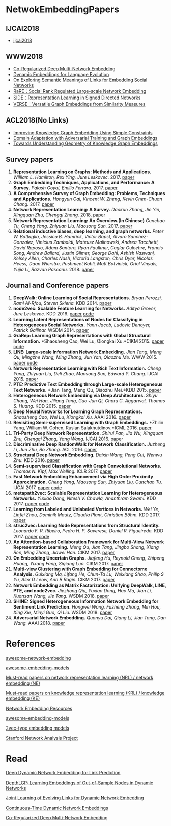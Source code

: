 # NetwokEmbeddingPapers


## IJCAI2018

* [ijcai2018](https://dblp.org/db/conf/ijcai/ijcai2018.html)

## WWW2018
* [Co-Regularized Deep Multi-Network Embedding](https://dl.acm.org/citation.cfm?id=3186113)
* [Dynamic Embeddings for Language Evolution](http://www.cs.columbia.edu/~blei/papers/RudolphBlei2018.pdf)
* [On Exploring Semantic Meanings of Links for Embedding Social Networks](http://www2.comp.polyu.edu.hk/~cslcxu/papers/IIRL.pdf)
* [RaRE：Social Rank Regulated Large-scale Network Embedding](http://yupenggu.me/papers/WWW18_RaRE.pdf)
* [SIDE：Representation Learning in Signed Directed Networks](https://datalab.snu.ac.kr/~ukang/papers/sideWWW2018.pdf)
* [VERSE：Versatile Graph Embeddings from Similarity Measures](https://arxiv.org/pdf/1803.04742.pdf) 



## ACL2018(No Links)

* [Improving Knowledge Graph Embedding Using Simple Constraints]()
* [Domain Adaptation with Adversarial Training and Graph Embeddings]()
* [Towards Understanding Geometry of Knowledge Graph Embeddings]()







## Survey papers

1. **Representation Learning on Graphs: Methods and Applications.** *William L. Hamilton, Rex Ying, Jure Leskovec.* 2017. [paper](https://arxiv.org/pdf/1709.05584.pdf)
2. **Graph Embedding Techniques, Applications, and Performance: A Survey.** *Palash Goyal, Emilio Ferrara.* 2017. [paper](https://arxiv.org/pdf/1705.02801.pdf)
3. **A Comprehensive Survey of Graph Embedding: Problems, Techniques and Applications.** *Hongyun Cai, Vincent W. Zheng, Kevin Chen-Chuan Chang.* 2017. [paper](https://arxiv.org/pdf/1709.07604.pdf)
4. **Network Representation Learning: A Survey.** *Daokun Zhang, Jie Yin, Xingquan Zhu, Chengqi Zhang.* 2018. [paper](https://arxiv.org/pdf/1801.05852.pdf)
5. **Network Representation Learning: An Overview.(In Chinese)** *Cunchao Tu, Cheng Yang, Zhiyuan Liu, Maosong Sun.* 2017. [paper](http://engine.scichina.com/publisher/scp/journal/SSI/47/8/10.1360/N112017-00145)
6. **Relational inductive biases, deep learning, and graph networks.** *Peter W. Battaglia, Jessica B. Hamrick, Victor Bapst, Alvaro Sanchez-Gonzalez, Vinicius Zambaldi, Mateusz Malinowski, Andrea Tacchetti, David Raposo, Adam Santoro, Ryan Faulkner, Caglar Gulcehre, Francis Song, Andrew Ballard, Justin Gilmer, George Dahl, Ashish Vaswani, Kelsey Allen, Charles Nash, Victoria Langston, Chris Dyer, Nicolas Heess, Daan Wierstra, Pushmeet Kohli, Matt Botvinick, Oriol Vinyals, Yujia Li, Razvan Pascanu.* 2018. [paper](https://arxiv.org/pdf/1806.01261.pdf)





## Journal and Conference papers

1. **DeepWalk: Online Learning of Social Representations.** *Bryan Perozzi, Rami Al-Rfou, Steven Skiena.* KDD 2014. [paper](https://arxiv.org/pdf/1403.6652)
2. **node2vec: Scalable Feature Learning for Networks.** *Aditya Grover, Jure Leskovec.* KDD 2016. [paper](http://www.kdd.org/kdd2016/papers/files/rfp0218-groverA.pdf) [code](https://github.com/aditya-grover/node2vec)
3. **Learning Latent Representations of Nodes for Classifying in Heterogeneous Social Networks.** *Yann Jacob, Ludovic Denoyer, Patrick Gallinar.* WSDM 2014. [paper](http://webia.lip6.fr/~gallinar/gallinari/uploads/Teaching/WSDM2014-jacob.pdf)
4. **GraRep: Learning Graph Representations with Global Structural Information.** *Shaosheng Cao, Wei Lu, Qiongkai Xu.*CIKM 2015. [paper](https://www.researchgate.net/profile/Qiongkai_Xu/publication/301417811_GraRep/links/5847ecdb08ae8e63e633b5f2/GraRep.pdf) [code](https://github.com/ShelsonCao/GraRep)
5. **LINE: Large-scale Information Network Embedding.** *Jian Tang, Meng Qu, Mingzhe Wang, Ming Zhang, Jun Yan, Qiaozhu Me.* WWW 2015. [paper](https://arxiv.org/pdf/1503.03578.pdf) [code](https://github.com/tangjianpku/LINE)
6. **Network Representation Learning with Rich Text Information.** *Cheng Yang, Zhiyuan Liu, Deli Zhao, Maosong Sun, Edward Y. Chang.* IJCAI 2015. [paper](http://thunlp.org/~yangcheng/publications/ijcai15.pdf)
7. **PTE: Predictive Text Embedding through Large-scale Heterogeneous Text Networks.** *Jian Tang, Meng Qu, Qiaozhu Mei.*KDD 2015. [paper](https://arxiv.org/pdf/1508.00200.pdf) 
8. **Heterogeneous Network Embedding via Deep Architectures.** *Shiyu Chang, Wei Han, Jiliang Tang, Guo-Jun Qi, Charu C. Aggarwal, Thomas S. Huang.* KDD 2015. [paper](http://www.ifp.illinois.edu/~chang87/papers/kdd_2015.pdf)
9. **Deep Neural Networks for Learning Graph Representations.** *Shaosheng Cao, Wei Lu, Xiongkai Xu.* AAAI 2016. [paper](https://pdfs.semanticscholar.org/1a37/f07606d60df365d74752857e8ce909f700b3.pdf)
10. **Revisiting Semi-supervised Learning with Graph Embeddings.** *Zhilin Yang, William W. Cohen, Ruslan Salakhutdinov.*ICML 2016. [paper](http://www.jmlr.org/proceedings/papers/v48/yanga16.pdf)
11. **Tri-Party Deep Network Representation.** *Shirui Pan, Jia Wu, Xingquan Zhu, Chengqi Zhang, Yang Wang.* IJCAI 2016. [paper](https://www.ijcai.org/Proceedings/16/Papers/271.pdf)
12. **Discriminative Deep RandomWalk for Network Classification.** *Juzheng Li, Jun Zhu, Bo Zhang.* ACL 2016. [paper](http://www.aclweb.org/anthology/P16-1095)
13. **Structural Deep Network Embedding.** *Daixin Wang, Peng Cui, Wenwu Zhu.* KDD 2016. [paper](http://media.cs.tsinghua.edu.cn/~multimedia/cuipeng/papers/SDNE.pdf)
14. **Semi-supervised Classification with Graph Convolutional Networks.** *Thomas N. Kipf, Max Welling.* ICLR 2017. [paper](https://arxiv.org/pdf/1609.02907.pdf)
15. **Fast Network Embedding Enhancement via High Order Proximity Approximation.** *Cheng Yang, Maosong Sun, Zhiyuan Liu, Cunchao Tu.* IJCAI 2017. [paper](http://thunlp.org/~tcc/publications/ijcai2017_neu.pdf) [code](https://github.com/thunlp/neu)
16. **metapath2vec: Scalable Representation Learning for Heterogeneous Networks.** *Yuxiao Dong, Nitesh V. Chawla, Ananthram Swami.* KDD 2017. [paper](https://www3.nd.edu/~dial/publications/dong2017metapath2vec.pdf) [code](https://ericdongyx.github.io/metapath2vec/m2v.html)
17. **Learning from Labeled and Unlabeled Vertices in Networks.** *Wei Ye, Linfei Zhou, Dominik Mautz, Claudia Plant, Christian Böhm.* KDD 2017. [paper](http://dl.acm.org/citation.cfm?id=3098142)
18. **struc2vec: Learning Node Representations from Structural Identity.** *Leonardo F. R. Ribeiro, Pedro H. P. Saverese, Daniel R. Figueiredo.* KDD 2017. [paper](https://arxiv.org/pdf/1704.03165.pdf) [code](https://github.com/leoribeiro/struc2vec)
19. **An Attention-based Collaboration Framework for Multi-View Network Representation Learning.** *Meng Qu, Jian Tang, Jingbo Shang, Xiang Ren, Ming Zhang, Jiawei Han.* CIKM 2017. [paper](https://arxiv.org/pdf/1709.06636.pdf)
20. **On Embedding Uncertain Graphs.** *Jiafeng Hu, Reynold Cheng, Zhipeng Huang, Yixang Fang, Siqiang Luo.* CIKM 2017. [paper](http://i.cs.hku.hk/~zphuang/pub/CIKM17.pdf)
21. **Multi-view Clustering with Graph Embedding for Connectome Analysis.** *Guixiang Ma, Lifang He, Chun-Ta Lu, Weixiang Shao, Philip S Yu, Alex D Leow, Ann B Ragin.* CIKM 2017. [paper](https://www.cs.uic.edu/~clu/doc/cikm17_mcge.pdf)
22. **Network Embedding as Matrix Factorization: Unifying DeepWalk, LINE, PTE, and node2vec.** *Jiezhong Qiu, Yuxiao Dong, Hao Ma, Jian Li, Kuansan Wang, Jie Tang.* WSDM 2018. [paper](https://arxiv.org/pdf/1710.02971.pdf)
23. **SHINE: Signed Heterogeneous Information Network Embedding for Sentiment Link Prediction.** *Hongwei Wang, Fuzheng Zhang, Min Hou, Xing Xie, Minyi Guo, Qi Liu.* WSDM 2018. [paper](https://arxiv.org/pdf/1712.00732.pdf)
24. **Adversarial Network Embedding.** *Quanyu Dai, Qiang Li, Jian Tang, Dan Wang.* AAAI 2018. [paper](https://arxiv.org/pdf/1711.07838.pdf)







# References

[awesome-network-embedding](https://github.com/chihming/awesome-network-embedding)

[awesome-embedding-models](https://github.com/Hironsan/awesome-embedding-models)

[Must-read papers on network representation learning (NRL) / network embedding (NE)](https://github.com/thunlp/NRLPapers)

[Must-read papers on knowledge representation learning (KRL) / knowledge embedding (KE)](https://github.com/thunlp/KRLPapers)

[Network Embedding Resources](https://github.com/nate-russell/Network-Embedding-Resources)

[awesome-embedding-models](https://github.com/Hironsan/awesome-embedding-models)

[2vec-type embedding models](https://github.com/MaxwellRebo/awesome-2vec)

[Stanford Network Analysis Project](http://snap.stanford.edu/)

# Read
[Deep Dynamic Network Embedding for Link Prediction](https://ieeexplore.ieee.org/stamp/stamp.jsp?tp=&arnumber=8365780)

[DepthLGP: Learning Embeddings of Out-of-Sample Nodes in Dynamic Networks](https://www.aaai.org/ocs/index.php/AAAI/AAAI18/paper/viewFile/17096/15709)

[Joint Learning of Evolving Links for Dynamic Network Embedding](https://www.aaai.org/ocs/index.php/AAAI/AAAI18/paper/viewFile/16443/16532)

[Continuous-Time Dynamic Network Embeddings](http://ryanrossi.com/pubs/nguyen-et-al-WWW18-BigNet.pdf)

[Co-Regularized Deep Multi-Network Embedding](https://dl.acm.org/citation.cfm?id=3186113)
